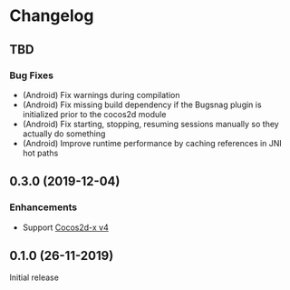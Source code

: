# Changelog

## TBD

### Bug Fixes

* (Android) Fix warnings during compilation
* (Android) Fix missing build dependency if the Bugsnag plugin is initialized
  prior to the cocos2d module
* (Android) Fix starting, stopping, resuming sessions manually so they actually
  do something
* (Android) Improve runtime performance by caching references in JNI hot paths

## 0.3.0 (2019-12-04)

### Enhancements

* Support [Cocos2d-x v4](https://github.com/cocos2d/cocos2d-x/blob/3ac72c076d638cc0f2a12784d031544406792640/CHANGELOG#L1)

## 0.1.0 (26-11-2019)

Initial release

